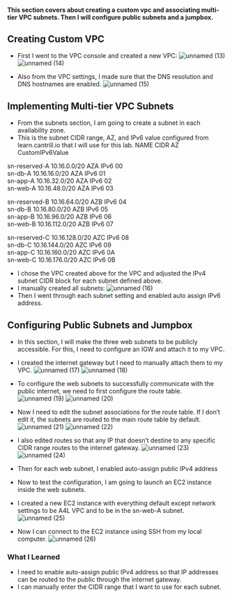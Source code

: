#### This section covers about creating a custom vpc and associating multi-tier VPC subnets. Then I will configure public subnets and a jumpbox.

## Creating Custom VPC
* First I went to the VPC console and created a new VPC:
![unnamed (13)](https://github.com/yehjuneheo/AWS_HOL/assets/51499085/6e495436-c470-4c2e-bd7b-4ed53ad2e083)
![unnamed (14)](https://github.com/yehjuneheo/AWS_HOL/assets/51499085/762398a4-3be4-43e3-b5c9-9464e0ef30d6)

* Also from the VPC settings, I made sure that the DNS resolution and DNS hostnames are enabled.
![unnamed (15)](https://github.com/yehjuneheo/AWS_HOL/assets/51499085/701b46f9-e7b2-4e01-bce7-212b8c30a784)

## Implementing Multi-tier VPC Subnets
* From the subnets section, I am going to create a subnet in each availability zone.
* This is the subnet CIDR range, AZ, and IPv6 value configured from learn.cantrill.io that I will use for this lab.
NAME CIDR AZ CustomIPv6Value

sn-reserved-A 10.16.0.0/20 AZA IPv6 00  
sn-db-A 10.16.16.0/20 AZA IPv6 01  
sn-app-A 10.16.32.0/20 AZA IPv6 02  
sn-web-A 10.16.48.0/20 AZA IPv6 03  

sn-reserved-B 10.16.64.0/20 AZB IPv6 04  
sn-db-B 10.16.80.0/20 AZB IPv6 05  
sn-app-B 10.16.96.0/20 AZB IPv6 06  
sn-web-B 10.16.112.0/20 AZB IPv6 07  

sn-reserved-C 10.16.128.0/20 AZC IPv6 08  
sn-db-C 10.16.144.0/20 AZC IPv6 09  
sn-app-C 10.16.160.0/20 AZC IPv6 0A  
sn-web-C 10.16.176.0/20 AZC IPv6 0B  

* I chose the VPC created above for the VPC and adjusted the IPv4 subnet CIDR block for each subnet defined above.
* I manually created all subnets:
![unnamed (16)](https://github.com/yehjuneheo/AWS_HOL/assets/51499085/d6f88545-96a6-4c9b-a836-95d1e9f01e5c)
* Then I went through each subnet setting and enabled auto assign IPv6 address.

## Configuring Public Subnets and Jumpbox
* In this section, I will make the three web subnets to be publicly accessible. For this, I need to configure an IGW and attach it to my VPC.

* I created the internet gateway but I need to manually attach them to my VPC.
![unnamed (17)](https://github.com/yehjuneheo/AWS_HOL/assets/51499085/d57bcdc0-9724-4701-9890-658d30bd201d)
![unnamed (18)](https://github.com/yehjuneheo/AWS_HOL/assets/51499085/8851d161-c8f6-45bc-bcc1-942bed9b0134)

* To configure the web subnets to successfully communicate with the public internet, we need to first configure the route table.
![unnamed (19)](https://github.com/yehjuneheo/AWS_HOL/assets/51499085/7f339f62-c07b-4ac9-a9f4-829dc2b5c8ab)
![unnamed (20)](https://github.com/yehjuneheo/AWS_HOL/assets/51499085/5d6c0634-bd17-4a39-9c5a-468b966af7c1)

* Now I need to edit the subnet associations for the route table. If I don’t edit it, the subnets are routed to the main route table by default.
![unnamed (21)](https://github.com/yehjuneheo/AWS_HOL/assets/51499085/05a216bd-b0cf-4ecf-802d-953bc376b13a)
![unnamed (22)](https://github.com/yehjuneheo/AWS_HOL/assets/51499085/ec67d9fd-a4e2-4dec-aba0-5e000e6efded)

* I also edited routes so that any IP that doesn’t destine to any specific CIDR range routes to the internet gateway.
![unnamed (23)](https://github.com/yehjuneheo/AWS_HOL/assets/51499085/7cfa95a4-0a56-412c-9ff2-a14757647bd6)
![unnamed (24)](https://github.com/yehjuneheo/AWS_HOL/assets/51499085/14ecf5ae-16d7-4b85-a948-ea0bb37396e3)
* Then for each web subnet, I enabled auto-assign public IPv4 address

* Now to test the configuration, I am going to launch an EC2 instance inside the web subnets.
* I created a new EC2 instance with everything default except network settings to be A4L VPC and to be in the sn-web-A subnet.
![unnamed (25)](https://github.com/yehjuneheo/AWS_HOL/assets/51499085/a6aec819-9c93-46c4-8b45-5fed553642c1)

* Now I can connect to the EC2 instance using SSH from my local computer.
![unnamed (26)](https://github.com/yehjuneheo/AWS_HOL/assets/51499085/9dbffce8-228a-4811-8c51-83ba16adea0b)

### What I Learned
* I need to enable auto-assign public IPv4 address so that IP addresses can be routed to the public through the internet gateway.
* I can manually enter the CIDR range that I want to use for each subnet.

